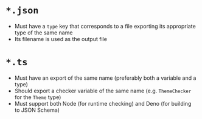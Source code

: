 # `*.json`
- Must have a `type` key that corresponds to a file exporting its appropriate type of the same name
- Its filename is used as the output file

# `*.ts`
- Must have an export of the same name (preferably both a variable and a type)
- Should export a checker variable of the same name (e.g. `ThemeChecker` for the `Theme` type)
- Must support both Node (for runtime checking) and Deno (for building to JSON Schema)
